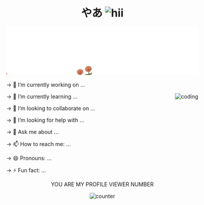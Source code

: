 <p align="center">
   <h1 align="center">やあ
   <img src="https://raw.githubusercontent.com/nixin72/nixin72/master/wave.gif" alt="hii" width="30px" height="30px">
   </br>
   </h1>
</p>
<p align="center">
   <img src="https://github.com/Manjunathravindra/afca/blob/main/ezgif.com-gif-maker.gif" alt="gif" title="gif-again">
</p>
<p>
   -> 🔭 I’m currently working on ...
</p>
<p>
   -> 🌱 I’m currently learning ...
    <img src="https://i.pinimg.com/236x/2e/84/40/2e8440a1969bef3dacf468a3d2e3d61e.jpg" alt="coding" align="right" />
</p>
<P>
   -> 👯 I’m looking to collaborate on ...
</p>
<p>
   -> 🤔 I’m looking for help with ...
</p>
<p>
   -> 💬 Ask me about ...
</p>
<p>
   -> 📫 How to reach me: ...
</p>
<p>
   -> 😄 Pronouns: ...
</p>
<p>
   -> ⚡ Fun fact: ...
</p>
<p align="center">
   YOU ARE MY PROFILE VIEWER NUMBER
 </p>
 <p align="center">
   <img src="https://profile-counter.glitch.me/Manjunathravindra/count.svg" alt="counter")
</p>
<p data-pym-src="https://www.jdoodle.com/embed/v0/4VGH">
</p>
<p src="https://www.jdoodle.com/embed/v0/4VGH" type="text/c">
</p>

